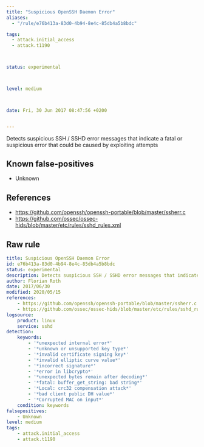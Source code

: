 ```yaml
---
title: "Suspicious OpenSSH Daemon Error"
aliases:
  - "/rule/e76b413a-83d0-4b94-8e4c-85db4a5b8bdc"

tags:
  - attack.initial_access
  - attack.t1190



status: experimental



level: medium



date: Fri, 30 Jun 2017 08:47:56 +0200


---
```


Detects suspicious SSH / SSHD error messages that indicate a fatal or suspicious error that could be caused by exploiting attempts

<!--more-->


## Known false-positives

* Unknown



## References

* https://github.com/openssh/openssh-portable/blob/master/ssherr.c
* https://github.com/ossec/ossec-hids/blob/master/etc/rules/sshd_rules.xml


## Raw rule
```yaml
title: Suspicious OpenSSH Daemon Error
id: e76b413a-83d0-4b94-8e4c-85db4a5b8bdc
status: experimental
description: Detects suspicious SSH / SSHD error messages that indicate a fatal or suspicious error that could be caused by exploiting attempts
author: Florian Roth
date: 2017/06/30
modified: 2020/05/15
references:
    - https://github.com/openssh/openssh-portable/blob/master/ssherr.c
    - https://github.com/ossec/ossec-hids/blob/master/etc/rules/sshd_rules.xml
logsource:
    product: linux
    service: sshd
detection:
    keywords:
        - '*unexpected internal error*'
        - '*unknown or unsupported key type*'
        - '*invalid certificate signing key*'
        - '*invalid elliptic curve value*'
        - '*incorrect signature*'
        - '*error in libcrypto*'
        - '*unexpected bytes remain after decoding*'
        - '*fatal: buffer_get_string: bad string*'
        - '*Local: crc32 compensation attack*'
        - '*bad client public DH value*'
        - '*Corrupted MAC on input*'
    condition: keywords
falsepositives:
    - Unknown
level: medium
tags:
    - attack.initial_access
    - attack.t1190
```
